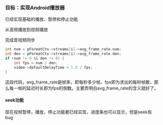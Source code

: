 ### 目标：实现Android播放器

已经实现基础的播放、暂停和停止功能

从音频播放到视频播放

完成音视频同步

```c++
int num = pFormatCtx->streams[i]->avg_frame_rate.num;
int den = pFormatCtx->streams[i]->avg_frame_rate.den;
if (num != 0 && den != 0) {
    int fps = num / den;
    video->defaultDelayTime = 1.0 / fps;
}
```

这段代码，avg_frame_rate是帧率，即每秒多少帧，fps即为求出的每秒帧数，那么每一帧的延迟时长即为fps的倒数。主要弄明白avg_frame_rate的含义就好了。



#### seek功能

现在视频暂停，播放，停止功能都已经实现，进度条也可以显示，但是seek有bug

